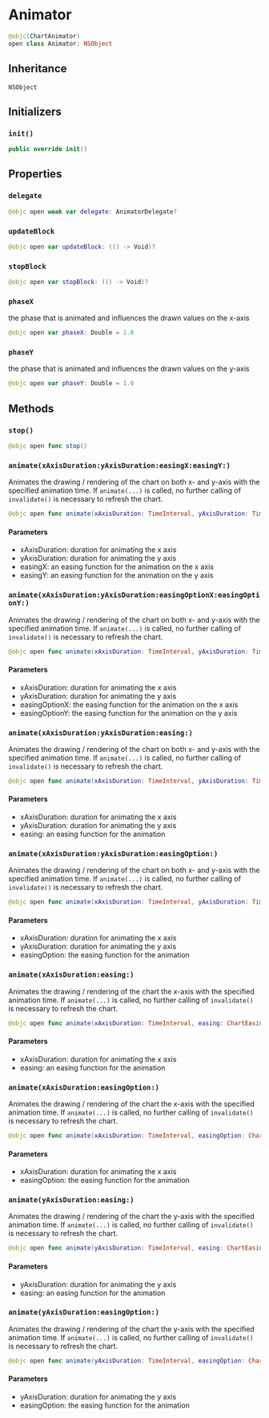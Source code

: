 # Animator

``` swift
@objc(ChartAnimator)
open class Animator: NSObject
```

## Inheritance

`NSObject`

## Initializers

### `init()`

``` swift
public override init()
```

## Properties

### `delegate`

``` swift
@objc open weak var delegate: AnimatorDelegate?
```

### `updateBlock`

``` swift
@objc open var updateBlock: (() -> Void)?
```

### `stopBlock`

``` swift
@objc open var stopBlock: (() -> Void)?
```

### `phaseX`

the phase that is animated and influences the drawn values on the x-axis

``` swift
@objc open var phaseX: Double = 1.0
```

### `phaseY`

the phase that is animated and influences the drawn values on the y-axis

``` swift
@objc open var phaseY: Double = 1.0
```

## Methods

### `stop()`

``` swift
@objc open func stop()
```

### `animate(xAxisDuration:yAxisDuration:easingX:easingY:)`

Animates the drawing / rendering of the chart on both x- and y-axis with the specified animation time.
If `animate(...)` is called, no further calling of `invalidate()` is necessary to refresh the chart.

``` swift
@objc open func animate(xAxisDuration: TimeInterval, yAxisDuration: TimeInterval, easingX: ChartEasingFunctionBlock?, easingY: ChartEasingFunctionBlock?)
```

#### Parameters

  - xAxisDuration: duration for animating the x axis
  - yAxisDuration: duration for animating the y axis
  - easingX: an easing function for the animation on the x axis
  - easingY: an easing function for the animation on the y axis

### `animate(xAxisDuration:yAxisDuration:easingOptionX:easingOptionY:)`

Animates the drawing / rendering of the chart on both x- and y-axis with the specified animation time.
If `animate(...)` is called, no further calling of `invalidate()` is necessary to refresh the chart.

``` swift
@objc open func animate(xAxisDuration: TimeInterval, yAxisDuration: TimeInterval, easingOptionX: ChartEasingOption, easingOptionY: ChartEasingOption)
```

#### Parameters

  - xAxisDuration: duration for animating the x axis
  - yAxisDuration: duration for animating the y axis
  - easingOptionX: the easing function for the animation on the x axis
  - easingOptionY: the easing function for the animation on the y axis

### `animate(xAxisDuration:yAxisDuration:easing:)`

Animates the drawing / rendering of the chart on both x- and y-axis with the specified animation time.
If `animate(...)` is called, no further calling of `invalidate()` is necessary to refresh the chart.

``` swift
@objc open func animate(xAxisDuration: TimeInterval, yAxisDuration: TimeInterval, easing: ChartEasingFunctionBlock?)
```

#### Parameters

  - xAxisDuration: duration for animating the x axis
  - yAxisDuration: duration for animating the y axis
  - easing: an easing function for the animation

### `animate(xAxisDuration:yAxisDuration:easingOption:)`

Animates the drawing / rendering of the chart on both x- and y-axis with the specified animation time.
If `animate(...)` is called, no further calling of `invalidate()` is necessary to refresh the chart.

``` swift
@objc open func animate(xAxisDuration: TimeInterval, yAxisDuration: TimeInterval, easingOption: ChartEasingOption = .easeInOutSine)
```

#### Parameters

  - xAxisDuration: duration for animating the x axis
  - yAxisDuration: duration for animating the y axis
  - easingOption: the easing function for the animation

### `animate(xAxisDuration:easing:)`

Animates the drawing / rendering of the chart the x-axis with the specified animation time.
If `animate(...)` is called, no further calling of `invalidate()` is necessary to refresh the chart.

``` swift
@objc open func animate(xAxisDuration: TimeInterval, easing: ChartEasingFunctionBlock?)
```

#### Parameters

  - xAxisDuration: duration for animating the x axis
  - easing: an easing function for the animation

### `animate(xAxisDuration:easingOption:)`

Animates the drawing / rendering of the chart the x-axis with the specified animation time.
If `animate(...)` is called, no further calling of `invalidate()` is necessary to refresh the chart.

``` swift
@objc open func animate(xAxisDuration: TimeInterval, easingOption: ChartEasingOption = .easeInOutSine)
```

#### Parameters

  - xAxisDuration: duration for animating the x axis
  - easingOption: the easing function for the animation

### `animate(yAxisDuration:easing:)`

Animates the drawing / rendering of the chart the y-axis with the specified animation time.
If `animate(...)` is called, no further calling of `invalidate()` is necessary to refresh the chart.

``` swift
@objc open func animate(yAxisDuration: TimeInterval, easing: ChartEasingFunctionBlock?)
```

#### Parameters

  - yAxisDuration: duration for animating the y axis
  - easing: an easing function for the animation

### `animate(yAxisDuration:easingOption:)`

Animates the drawing / rendering of the chart the y-axis with the specified animation time.
If `animate(...)` is called, no further calling of `invalidate()` is necessary to refresh the chart.

``` swift
@objc open func animate(yAxisDuration: TimeInterval, easingOption: ChartEasingOption = .easeInOutSine)
```

#### Parameters

  - yAxisDuration: duration for animating the y axis
  - easingOption: the easing function for the animation
